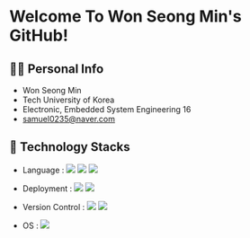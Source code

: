# Welcome To Won Seong Min's GitHub!

## 🙋‍♂️ Personal Info
- Won Seong Min
- Tech University of Korea
- Electronic, Embedded System Engineering  16
- samuel0235@naver.com

## 🔨 Technology Stacks
- Language : <span><img src="https://img.shields.io/badge/JavaScript-dbab09?style=flat&logo=javascript&logoColor=white"/></span>
<span><img src="https://img.shields.io/badge/Python-3776AB?style=flat&logo=python&logoColor=white"/></span>
<span><img src="https://img.shields.io/badge/-c%2Fc%2B%2B-blue"/></span>

- Deployment : <span><img src="https://img.shields.io/badge/AWS-232f3e?style=flat&logo=amazon-aws&logoColor=white"/></span>
<span><img src="https://img.shields.io/badge/Docker-2496ED?style=flat&logo=docker&logoColor=white"/></span><br/>

- Version Control : <span><img src="https://img.shields.io/badge/Git-f05032?style=flat&logo=git&logoColor=white"/></span>
<span><img src="https://img.shields.io/badge/GitHub-181717?style=flat&logo=github&logoColor=white"/></span>

- OS : <span><img src="https://img.shields.io/badge/Linux-f05032?style=flat&logo=linux&logoColor=white"/></span>

